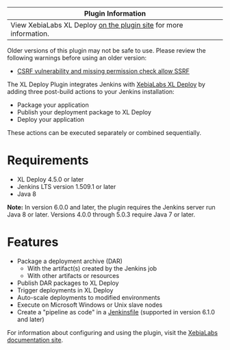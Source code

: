 | Plugin Information                                                                                              |
|-----------------------------------------------------------------------------------------------------------------|
| View XebiaLabs XL Deploy [on the plugin site](https://plugins.jenkins.io/deployit-plugin) for more information. |

Older versions of this plugin may not be safe to use. Please review the
following warnings before using an older version:

-   [CSRF vulnerability and missing permission check allow
    SSRF](https://jenkins.io/security/advisory/2019-04-17/#SECURITY-983)

The XL Deploy Plugin integrates Jenkins with [XebiaLabs XL
Deploy](https://xebialabs.com/products/xl-deploy) by adding three
post-build actions to your Jenkins installation:

-   Package your application
-   Publish your deployment package to XL Deploy
-   Deploy your application

These actions can be executed separately or combined sequentially.

# Requirements

-   XL Deploy 4.5.0 or later
-   Jenkins LTS version 1.509.1 or later
-   Java 8

**Note:** In version 6.0.0 and later, the plugin requires the Jenkins
server run Java 8 or later. Versions 4.0.0 through 5.0.3 require Java 7
or later.

# Features

-   Package a deployment archive (DAR)
    -   With the artifact(s) created by the Jenkins job
    -   With other artifacts or resources
-   Publish DAR packages to XL Deploy
-   Trigger deployments in XL Deploy
-   Auto-scale deployments to modified environments
-   Execute on Microsoft Windows or Unix slave nodes
-   Create a "pipeline as code" in a
    [Jenkinsfile](https://jenkins.io/doc/book/pipeline/jenkinsfile/)
    (supported in version 6.1.0 and later)

For information about configuring and using the plugin, visit the
[XebiaLabs documentation
site](https://docs.xebialabs.com/deploy/concept/jenkins-xl-deploy-plugin.html).


